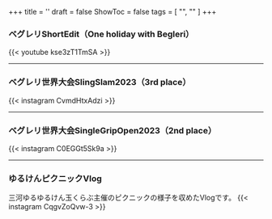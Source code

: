 +++
title = ''
draft = false
ShowToc = false
tags = [ "", "" ]
+++

### ベグレリShortEdit（One holiday with Begleri）
{{< youtube kse3zT1TmSA >}}

***

### ベグレリ世界大会SlingSlam2023（3rd place）
{{< instagram CvmdHtxAdzi >}}

***

### ベグレリ世界大会SingleGripOpen2023（2nd place）
{{< instagram C0EGGt5Sk9a >}}

***

### ゆるけんピクニックVlog
三河ゆるゆるけん玉くらぶ主催のピクニックの様子を収めたVlogです。
{{< instagram CqgvZoQvw-3 >}}